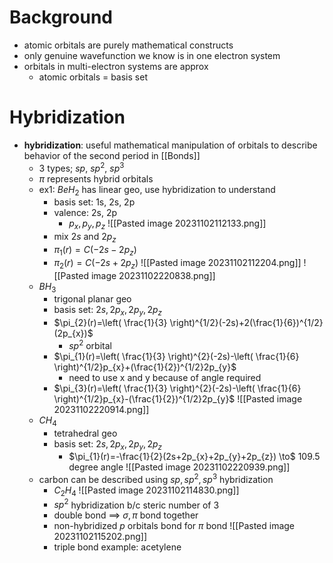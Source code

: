 # Background

- atomic orbitals are purely mathematical constructs
- only genuine wavefunction we know is in one electron system
- orbitals in multi-electron systems are approx
	- atomic orbitals = basis set

# Hybridization
 
- **hybridization**: useful mathematical manipulation of orbitals to describe behavior of the second period in [[Bonds]]
	- 3 types; $sp$, $sp^{2}$, $sp^{3}$
	- $\pi$ represents hybrid orbitals
	- ex1: $BeH_{2}$ has linear geo, use hybridization to understand
		- basis set: 1s, 2s, 2p
		- valence: 2s, 2p
			- $p_{x},p_{y},p_{z}$
	![[Pasted image 20231102112133.png]]
		- mix $2s$ and $2p_{z}$ 
		- $\pi_{1}(r)=C(-2s-2p_{z})$
		- $\pi_{2}(r)=C(-2s+2p_{z})$
	![[Pasted image 20231102112204.png]]
  ![[Pasted image 20231102220838.png]]
	- $BH_{3}$
		- trigonal planar geo
		- basis set: $2s, 2p_{x}, 2p_{y}, 2p_{z}$
		- $\pi_{2}(r)=\left( \frac{1}{3} \right)^{1/2}(-2s)+2(\frac{1}{6})^{1/2}(2p_{x})$
			- $sp^{2}$ orbital
		- $\pi_{1}(r)=\left( \frac{1}{3} \right)^{2}(-2s)-\left( \frac{1}{6} \right)^{1/2}p_{x}+(\frac{1}{2})^{1/2}2p_{y}$
			- need to use x and y because of angle required
		- $\pi_{3}(r)=\left( \frac{1}{3} \right)^{2}(-2s)-\left( \frac{1}{6} \right)^{1/2}p_{x}-(\frac{1}{2})^{1/2}2p_{y}$
  ![[Pasted image 20231102220914.png]]
	- $CH_{4}$
		- tetrahedral geo
		- basis set: $2s, 2p_{x}, 2p_{y},2p_{z}$
			- $\pi_{1}(r)=-\frac{1}{2}(2s+2p_{x}+2p_{y}+2p_{z}) \to$ 109.5 degree angle
  ![[Pasted image 20231102220939.png]]
	- carbon can be described using $sp, sp^{2},sp^{3}$ hybridization
		- $C_{2}H_{4}$
	![[Pasted image 20231102114830.png]]
		- $sp^{2}$ hybridization b/c steric number of 3
		- double bond $\implies$ $\sigma, \pi$ bond together
		- non-hybridized $p$ orbitals bond for $\pi$ bond
  ![[Pasted image 20231102115202.png]]
		- triple bond example: acetylene